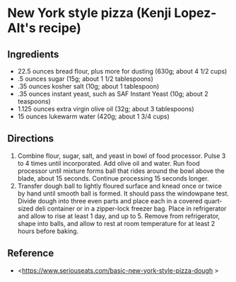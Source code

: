 # New York style pizza (Kenji Lopez-Alt's recipe)

## Ingredients

- 22.5 ounces bread flour, plus more for dusting (630g; about 4 1/2 cups)
- .5 ounces sugar (15g; about 1 1/2 tablespoons)
- .35 ounces kosher salt (10g; about 1 tablespoon)
- .35 ounces instant yeast, such as SAF Instant Yeast (10g; about 2 teaspoons)
- 1.125 ounces extra virgin olive oil (32g; about 3 tablespoons)
- 15 ounces lukewarm water (420g; about 1 3/4 cups)

## Directions

1. Combine flour, sugar, salt, and yeast in bowl of food processor. Pulse 3 to 4 times until incorporated. Add olive oil and water. Run food processor until mixture forms ball that rides around the bowl above the blade, about 15 seconds. Continue processing 15 seconds longer.
2. Transfer dough ball to lightly floured surface and knead once or twice by hand until smooth ball is formed. It should pass the windowpane test. Divide dough into three even parts and place each in a covered quart-sized deli container or in a zipper-lock freezer bag. Place in refrigerator and allow to rise at least 1 day, and up to 5. Remove from refrigerator, shape into balls, and allow to rest at room temperature for at least 2 hours before baking.

## Reference

- <https://www.seriouseats.com/basic-new-york-style-pizza-dough > 
 